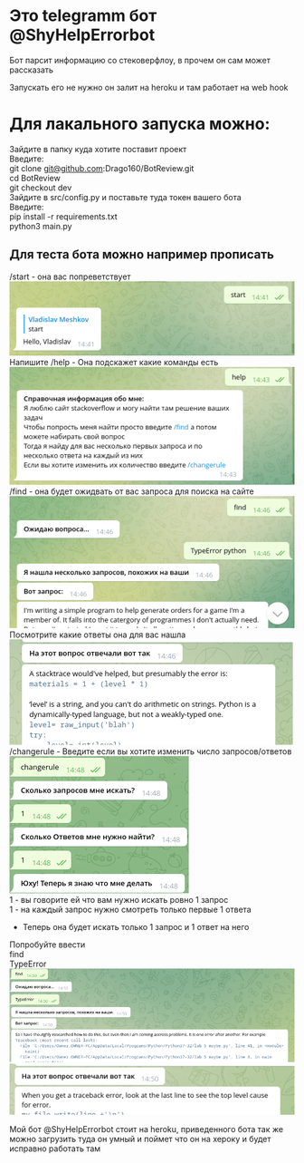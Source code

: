 # Это telegramm бот @ShyHelpErrorbot 

Бот парсит информацию со стековерфлоу, в прочем он сам может рассказать   

Запускать его не нужно он залит на heroku и там работает на web hook   

# Для лакального запуска можно:    
Зайдите в папку куда хотите поставит проект    
Введите:    
git clone git@github.com:Drago160/BotReview.git    
cd BotReview    
git checkout dev     
Зайдите в src/config.py и поставьте туда токен вашего бота    
Введите:   
pip install -r requirements.txt   
python3 main.py   

## Для теста бота можно например прописать    
/start - она вас попреветствует   
![Image alt](https://github.com/Drago160/tmprepos/blob/main/start.png)   
Напишите /help - Она подскажет какие команды есть ![Image alt](https://github.com/Drago160/tmprepos/blob/main/help.png)   
/find - она будет ожидвать от вас запроса для поиска на сайте ![Image alt](https://github.com/Drago160/tmprepos/blob/main/question_find1.png)    
Посмотрите какие ответы она для вас нашла ![Image alt](https://github.com/Drago160/tmprepos/blob/main/answer1.png)    
/changerule - Введите если вы хотите изменить число запросов/ответов  ![Image alt](https://github.com/Drago160/tmprepos/blob/main/changes.png)   
1 - вы говорите ей что вам нужно искать ровно 1 запрос   
1 - на каждый запрос нужно смотреть только первые 1 ответа   
- Теперь она будет искать только 1 запрос и 1 ответ на него   

Попробуйте ввести   
find   
TypeError   
![Image alt](https://github.com/Drago160/tmprepos/blob/main/find2.png)   
![Image alt](https://github.com/Drago160/tmprepos/blob/main/answe2.png)   


Мой бот @ShyHelpErrorbot стоит на heroku, приведенного бота так же можно загрузить туда он умный и поймет что он на хероку и будет исправно работать там    

